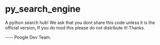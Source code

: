 # py_search_engine
A python search hub! We ask that you dont share this code unless it is the official version, If you do mod this please do not distribute it! Thanks.

---- Poogle Dev Team.
